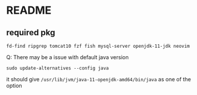 # README

## required pkg

```
fd-find ripgrep tomcat10 fzf fish mysql-server openjdk-11-jdk neovim
```

Q: There may be a issue with default java version

```
sudo update-alternatives --config java
```
it should give `/usr/lib/jvm/java-11-openjdk-amd64/bin/java` as one of the option

